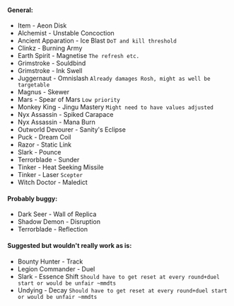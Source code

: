 #### General:
* Item - Aeon Disk
* Alchemist - Unstable Concoction
* Ancient Apparation - Ice Blast `DoT and kill threshold`
* Clinkz - Burning Army
* Earth Spirit - Magnetise `The refresh etc.`
* Grimstroke - Souldbind
* Grimstroke - Ink Swell
* Juggernaut - Omnislash `Already damages Rosh, might as well be targetable`
* Magnus - Skewer
* Mars - Spear of Mars `Low priority`
* Monkey King - Jingu Mastery `Might need to have values adjusted`
* Nyx Assassin - Spiked Carapace
* Nyx Assassin - Mana Burn
* Outworld Devourer - Sanity's Eclipse
* Puck - Dream Coil
* Razor - Static Link
* Slark - Pounce
* Terrorblade - Sunder
* Tinker - Heat Seeking Missile
* Tinker - Laser `Scepter`
* Witch Doctor - Maledict

#### Probably buggy:
* Dark Seer - Wall of Replica
* Shadow Demon - Disruption
* Terrorblade - Reflection

#### Suggested but wouldn't really work as is:
* Bounty Hunter - Track
* Legion Commander - Duel
* Slark - Essence Shift `Should have to get reset at every round+duel start or would be unfair ~mmdts`
* Undying - Decay `Should have to get reset at every round+duel start or would be unfair ~mmdts`
